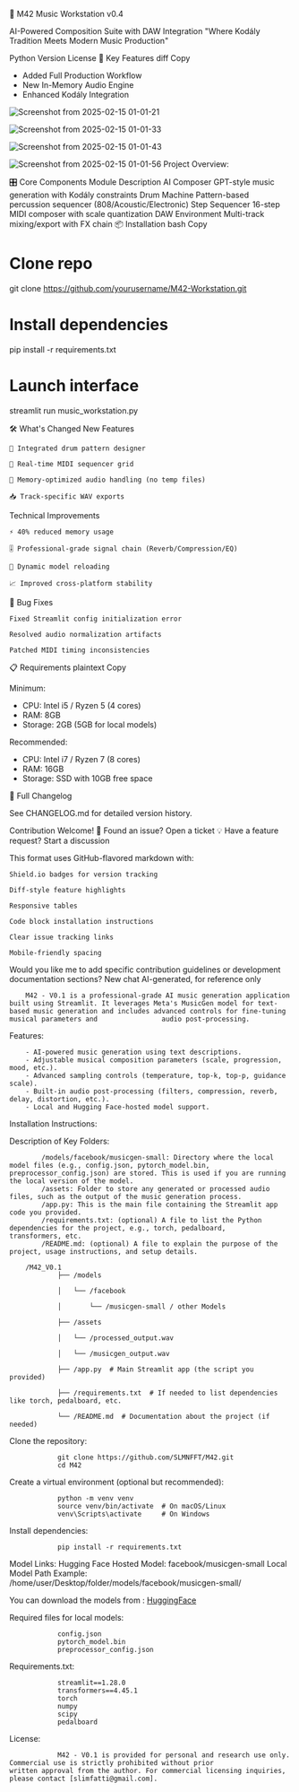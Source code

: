 🎹 M42 Music Workstation v0.4

AI-Powered Composition Suite with DAW Integration
"Where Kodály Tradition Meets Modern Music Production"

Python Version
License
🚀 Key Features
diff
Copy

+ Added Full Production Workflow
+ New In-Memory Audio Engine
+ Enhanced Kodály Integration



![Screenshot from 2025-02-15 01-01-21](https://github.com/user-attachments/assets/8db32520-629a-49c5-a852-11f24eb08b28)

![Screenshot from 2025-02-15 01-01-33](https://github.com/user-attachments/assets/56378748-6baf-4b8b-a397-0bf52df21282)

![Screenshot from 2025-02-15 01-01-43](https://github.com/user-attachments/assets/99469929-2179-4d68-900a-e904a39d2063)

![Screenshot from 2025-02-15 01-01-56](https://github.com/user-attachments/assets/8c1a3512-1792-4849-9447-f2fc72f4aab1)
Project Overview:




🎛️ Core Components
Module	Description
AI Composer	GPT-style music generation with Kodály constraints
Drum Machine	Pattern-based percussion sequencer (808/Acoustic/Electronic)
Step Sequencer	16-step MIDI composer with scale quantization
DAW Environment	Multi-track mixing/export with FX chain
📦 Installation
bash
Copy

# Clone repo
git clone https://github.com/yourusername/M42-Workstation.git

# Install dependencies
pip install -r requirements.txt

# Launch interface
streamlit run music_workstation.py

🛠️ What's Changed
New Features

    🥁 Integrated drum pattern designer

    🎹 Real-time MIDI sequencer grid

    💾 Memory-optimized audio handling (no temp files)

    📥 Track-specific WAV exports

Technical Improvements

    ⚡ 40% reduced memory usage

    🎚️ Professional-grade signal chain (Reverb/Compression/EQ)

    🔄 Dynamic model reloading

    📈 Improved cross-platform stability

🐛 Bug Fixes

    Fixed Streamlit config initialization error

    Resolved audio normalization artifacts

    Patched MIDI timing inconsistencies

📋 Requirements
plaintext
Copy

Minimum:
- CPU: Intel i5 / Ryzen 5 (4 cores)
- RAM: 8GB 
- Storage: 2GB (5GB for local models)

Recommended:
- CPU: Intel i7 / Ryzen 7 (8 cores)  
- RAM: 16GB  
- Storage: SSD with 10GB free space  

📜 Full Changelog

See CHANGELOG.md for detailed version history.

Contribution Welcome!
🐞 Found an issue? Open a ticket
💡 Have a feature request? Start a discussion

This format uses GitHub-flavored markdown with:

    Shield.io badges for version tracking

    Diff-style feature highlights

    Responsive tables

    Code block installation instructions

    Clear issue tracking links

    Mobile-friendly spacing

Would you like me to add specific contribution guidelines or development documentation sections?
New chat
AI-generated, for reference only






        M42 - V0.1 is a professional-grade AI music generation application built using Streamlit. It leverages Meta's MusicGen model for text-based music generation and includes advanced controls for fine-tuning musical parameters and                audio post-processing.

Features:

        - AI-powered music generation using text descriptions.
        - Adjustable musical composition parameters (scale, progression, mood, etc.).
        - Advanced sampling controls (temperature, top-k, top-p, guidance scale).
        - Built-in audio post-processing (filters, compression, reverb, delay, distortion, etc.).
        - Local and Hugging Face-hosted model support.

Installation Instructions:

Description of Key Folders:

            /models/facebook/musicgen-small: Directory where the local model files (e.g., config.json, pytorch_model.bin,                   preprocessor_config.json) are stored. This is used if you are running the local version of the model.
            /assets: Folder to store any generated or processed audio files, such as the output of the music generation process.
            /app.py: This is the main file containing the Streamlit app code you provided.
            /requirements.txt: (optional) A file to list the Python dependencies for the project, e.g., torch, pedalboard,                  transformers, etc.
            /README.md: (optional) A file to explain the purpose of the project, usage instructions, and setup details.

        /M42_V0.1
                ├── /models

                │   └── /facebook

                │       └── /musicgen-small / other Models

                ├── /assets

                │   └── /processed_output.wav

                │   └── /musicgen_output.wav

                ├── /app.py  # Main Streamlit app (the script you provided)

                ├── /requirements.txt  # If needed to list dependencies like torch, pedalboard, etc.

                └── /README.md  # Documentation about the project (if needed)

Clone the repository:

                git clone https://github.com/SLMNFFT/M42.git
                cd M42

Create a virtual environment (optional but recommended):

                python -m venv venv
                source venv/bin/activate  # On macOS/Linux
                venv\Scripts\activate     # On Windows

Install dependencies:

                pip install -r requirements.txt

Model Links:
Hugging Face Hosted Model: facebook/musicgen-small
Local Model Path Example: /home/user/Desktop/folder/models/facebook/musicgen-small/


You can download the models from : [HuggingFace](https://huggingface.co/models?other=musicgen)

Required files for local models:

                config.json
                pytorch_model.bin
                preprocessor_config.json

Requirements.txt:

                streamlit==1.28.0
                transformers==4.45.1
                torch
                numpy
                scipy
                pedalboard

License:

                M42 - V0.1 is provided for personal and research use only. Commercial use is strictly prohibited without prior                  written approval from the author. For commercial licensing inquiries, please contact [slimfatti@gmail.com].
